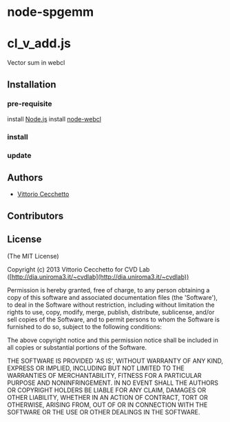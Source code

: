 node-spgemm
===========
# cl_v_add.js

Vector sum in webcl

## Installation

### pre-requisite

install [Node.js](http://nodejs.org/)
install [node-webcl](https://github.com/Motorola-Mobility/node-webcl)

### install

### update

## Authors

- [Vittorio Cecchetto](v.cecchetto@gmail.com)

## Contributors

## License

(The MIT License)

Copyright (c) 2013 Vittorio Cecchetto for CVD Lab 
([http://dia.uniroma3.it/~cvdlab](http://dia.uniroma3.it/~cvdlab))

Permission is hereby granted, free of charge, to any person obtaining
a copy of this software and associated documentation files (the
'Software'), to deal in the Software without restriction, including
without limitation the rights to use, copy, modify, merge, publish,
distribute, sublicense, and/or sell copies of the Software, and to
permit persons to whom the Software is furnished to do so, subject to
the following conditions:

The above copyright notice and this permission notice shall be
included in all copies or substantial portions of the Software.

THE SOFTWARE IS PROVIDED 'AS IS', WITHOUT WARRANTY OF ANY KIND,
EXPRESS OR IMPLIED, INCLUDING BUT NOT LIMITED TO THE WARRANTIES OF
MERCHANTABILITY, FITNESS FOR A PARTICULAR PURPOSE AND NONINFRINGEMENT.
IN NO EVENT SHALL THE AUTHORS OR COPYRIGHT HOLDERS BE LIABLE FOR ANY
CLAIM, DAMAGES OR OTHER LIABILITY, WHETHER IN AN ACTION OF CONTRACT,
TORT OR OTHERWISE, ARISING FROM, OUT OF OR IN CONNECTION WITH THE
SOFTWARE OR THE USE OR OTHER DEALINGS IN THE SOFTWARE.
